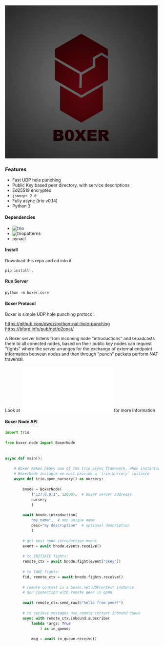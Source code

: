 ![](logo.png)

### Features

- Fast UDP hole punching
- Public Key based peer directory, with service descriptions
- Ed25519 encrypted
- `jsonrpc 2.0`
- Fully async (trio v0.14)
- Python 3

#### Dependencies

- ![trio](https://github.com/python-trio/trio)
- ![triopatterns](https://github.com/guilledk/triopatterns)
- pynacl

#### Install

Download this repo and cd into it.

`pip install .`

#### Run Server

`python -m boxer.core`

#### Boxer Protocol

Boxer is simple UDP hole punching protocol:

https://github.com/dwoz/python-nat-hole-punching
https://bford.info/pub/net/p2pnat/

A Boxer server listens from incoming node "introductions" and broadcasts them to all conected nodes, based on their public key nodes can request "fights" where the server arranges for the exchange of external endpoint information between nodes and then through "punch" packets perform NAT traversal.

Look at ![PROTOCOL.txt](PROTOCOL.txt) for more information.

#### Boxer Node API

```python
import trio

from boxer.node import BoxerNode


async def main():

    # Boxer makes heavy use of the trio async framework, when instantiating a
    # BoxerNode instance we must provide a `trio.Nursery` instance
    async def trio.open_nursery() as nursery:

        bnode = BoxerNode(
            ("127.0.0.1", 12000),  # boxer server addresss
            nursery
            )

        await bnode.introduction(
            "my_name",  # non unique name
            desc="my description"  # optional description
            )

        # get next node introduction event
        event = await bnode.events.receive()

        # to INITIATE fights:
        remote_ctx = await bnode.fight(event["pkey"])

        # to TAKE fights:
        fid, remote_ctx = await bnode.fights.receive()

        # remote context is a boxer.net.UDPContext instance
        # non connection with remote peer is open

        await remote_ctx.send_raw(b"hello from peer!")

        # to recieve messages use remote context inbound queue
        async with remote_ctx.inbound.subscribe(
            lambda *args: True
                ) as in_queue:

            msg = await in_queue.receive()
```
